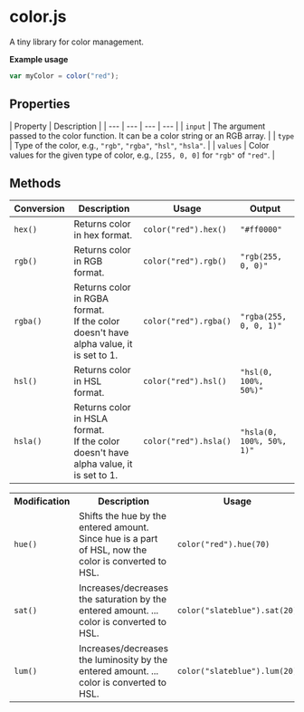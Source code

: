 # color.js

A tiny library for color management.

**Example usage**

```javascript
var myColor = color("red");
```

## Properties

| Property | Description |
| --- | --- | --- | --- |
| `input` | The argument passed to the color function. It can be a color string or an RGB array. |
| `type` | Type of the color, e.g., `"rgb"`, `"rgba"`, `"hsl"`, `"hsla"`. |
| `values` | Color values for the given type of color, e.g., `[255, 0, 0]` for `"rgb"` of `"red"`. |



## Methods

| Conversion | Description | Usage | Output |
| --- | --- | --- | --- |
| `hex()` | Returns color in hex format. | `color("red").hex()` | `"#ff0000"` |
| `rgb()` | Returns color in RGB format. | `color("red").rgb()` | `"rgb(255, 0, 0)"` |
| `rgba()` | Returns color in RGBA format. <br> If the color doesn't have alpha value, it is set to 1. | `color("red").rgba()` | `"rgba(255, 0, 0, 1)"` |
| `hsl()` | Returns color in HSL format. | `color("red").hsl()` | `"hsl(0, 100%, 50%)"` |
| `hsla()` | Returns color in HSLA format. <br> If the color doesn't have alpha value, it is set to 1. | `color("red").hsla()` | `"hsla(0, 100%, 50%, 1)"` |

<table>
	<tr>
		<th>Modification</th>
		<th>Description</th>
		<th>Usage</th>
		<th>After Mod.</th>
	</tr>
	<tr>
		<td><code>hue()</code></td>
		<td>Shifts the hue by the entered amount. Since hue is a part of HSL, now the color is converted to HSL.</td>
		<td><code>color("red").hue(70)</code></td>
		<td><pre>{
	input  : "hsl(70, 100%, 50%)"
	type   : "hsl"
	values : [70, 100, 50])"
}</pre></td>
	</tr>
	<tr>
		<td><code>sat()</code></td>
		<td>Increases/decreases the saturation by the entered amount. ... color is converted to HSL.</td>
		<td><code>color("slateblue").sat(20)</code></td>
		<td><pre>{
	input  : "hsl(248, 73%, 58%)"
	type   : "hsl"
	values : [248, 73, 58])"
}</pre></td>
	</tr>
	<tr>
		<td><code>lum()</code></td>
		<td>Increases/decreases the luminosity by the entered amount. ... color is converted to HSL.</td>
		<td><code>color("slateblue").lum(20)</code></td>
		<td><pre>{
	input  : "hsl(248, 53%, 88%)"
	type   : "hsl"
	values : [248, 53, 78])"
}</pre></td>
	</tr>
</table>



